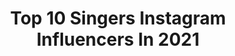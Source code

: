 ---
title: Top 10 Singers Instagram Influencers In 2021
description: >-
  Find top singers Instagram influencers in 2021. Most popular hashtags: #music #live #coronavirus.
platform: Instagram
hits: 14465
text_top: Discover the most popular Instagram profiles on inBeat.
text_bottom: Our search engine has 14465 Instagram influencers like this for you to pitch.
profiles:
  - username: "hlaroushdy"
    fullname: >-
      Hla Roushdy | هلا رشدي
    bio: >-
      singer
    location: ""
    followers: 273309
    engagement: 754
    commentsToLikes: 0.008760
    id: ck135p9922jvj0i19lwa90gjs
    verified: true
    hashtags: "#30thbirthday"
  - username: "klebynholeone"
    fullname: >-
      KLEBYNHO LEONE ㉿
    bio: >-
      •Singer
    location: "Brazil"
    followers: 52634
    engagement: 108
    commentsToLikes: 0.077473
    id: ck6u7y7n4od8e0j71sfolx20x
    verified: false
    hashtags: "#repertorionovo, #sofrencia, #arrocha, #sucesso"
  - username: "robertmeyerofficial"
    fullname: >-
      Robert Meyer
    bio: >-
      Singer
    location: "Germany"
    followers: 2965
    engagement: 1345
    commentsToLikes: 0.088281
    id: ck8sxn9ubhyul0j78vr06y1kd
    verified: false
    hashtags: "#tanzdervampire, #sweeneytodd, #tdv, #halloween"
  - username: "sabrinasalernofficial"
    fullname: >-
      SABRINA SALERNO OFFICIAL
    bio: >-
      Singer
    location: "Italy"
    followers: 672580
    engagement: 443
    commentsToLikes: 0.021133
    id: ck6tqeug1r1nw0j713t025nq0
    verified: true
    hashtags: ""
  - username: "madhuradharatalluri"
    fullname: >-
      Madhura Dhara Talluri
    bio: >-
      Singer
    location: "India"
    followers: 10350
    engagement: 2197
    commentsToLikes: 0.011185
    id: ck9wghhwytfmn0j78gh05ta2z
    verified: false
    hashtags: "#madhuradharatalluri, #candid, #arrlive, #photobooth"
  - username: "ferita_music"
    fullname: >-
      Ferita
    bio: >-
      Singer
    location: "Iran"
    followers: 8409
    engagement: 784
    commentsToLikes: 0.096590
    id: ck9wi8lwn16nn0j78cezvcclo
    verified: false
    hashtags: "#flamenco, #instamusic, #studio, #musicrecord"
  - username: "matinmt"
    fullname: >-
      Matin Mt
    bio: >-
      Singer
    location: "Iran"
    followers: 7855
    engagement: 1986
    commentsToLikes: 0.025748
    id: ck9whdon4xdrt0j78kefe4rbp
    verified: false
    hashtags: "#gemini, #luxurylifestyle, #iranmusic, #musicproducer"
  - username: "valeriya"
    fullname: >-
      VALERIYA
    bio: >-
      Singer
    location: "Russia"
    followers: 2920016
    engagement: 117
    commentsToLikes: 0.022981
    id: ck5ceun38lqnb0i11ej34um6p
    verified: true
    hashtags: "#75, #65"
  - username: "singer"
    fullname: >-
      @SINGER
    bio: >-
      singers, dancing and drama 💋
    location: ""
    followers: 183434
    engagement: 5733
    commentsToLikes: 0.008077
    id: ck6u61u39d22e0j713004c78b
    verified: false
    hashtags: ""
  - username: "monem.music"
    fullname: >-
      Mohammad Monem | محمد منعم
    bio: >-
      #Singer
    location: "Iran"
    followers: 2414
    engagement: 3288
    commentsToLikes: 0.060034
    id: ck9winydj35270j78hidi3mej
    verified: false
    hashtags: "#hesab, #monem, #tabriz, #men"
---